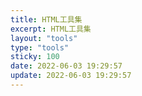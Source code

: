 ```yaml
---
title: HTML工具集
excerpt: HTML工具集
layout: "tools"
type: "tools"
sticky: 100
date: 2022-06-03 19:29:57
update: 2022-06-03 19:29:57
---
```

